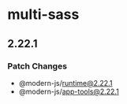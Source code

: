 # multi-sass

## 2.22.1

### Patch Changes

- @modern-js/runtime@2.22.1
- @modern-js/app-tools@2.22.1
